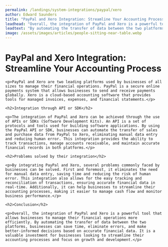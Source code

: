 ```yaml
---
permalink: /landings/system-integrations/paypal/xero
author: Edward Saunders
title: "PayPal and Xero Integration: Streamline Your Accounting Process"
leadhead: "Overall, the integration of PayPal and Xero is a powerful tool that allows businesses to manage their financial operations more efficiently"
leadtext: "By automating the transfer of data between the two platforms, businesses can save time, eliminate errors, and make better-informed decisions based on accurate financial data. It is a valuable investment for businesses looking to streamline their accounting processes and focus on growth and development."
image: /assets/images/articles/people-sitting-near-table.webp
---
```

<div class="arttext">	<h1>PayPal and Xero Integration: Streamline Your Accounting Process</h1>

	<p>PayPal and Xero are two leading platforms used by businesses of all sizes to manage their financial operations. PayPal is a secure online payments system that allows businesses to send and receive payments globally. Xero is a cloud-based accounting software that provides tools for managed invoices, expenses, and financial statements.</p>

	<h2>Integration through API or SDK</h2>

	<p>The integration of PayPal and Xero can be achieved through the use of APIs or SDKs (Software Development Kits). An API is a set of protocols and tools used for building software applications. By using the PayPal API or SDK, businesses can automate the transfer of sales and purchase data from PayPal to Xero, eliminating manual data entry and reducing human error. This integration provides the ability to track transactions, manage accounts receivable, and maintain accurate financial records in both platforms.</p>

	<h2>Problems solved by their integration</h2>

	<p>By integrating PayPal and Xero, several problems commonly faced by businesses can be solved. First and foremost, it eliminates the need for manual data entry, saving time and reducing the risk of human error. This integration also allows for the easy tracking and reconciliation of transactions, ensuring accurate financial data in real-time. Additionally, it can help businesses to streamline their accounting processes, making it easier to manage cash flow and monitor business performance.</p> 

	<h2>Conclusion</h2>

	<p>Overall, the integration of PayPal and Xero is a powerful tool that allows businesses to manage their financial operations more efficiently. By automating the transfer of data between the two platforms, businesses can save time, eliminate errors, and make better-informed decisions based on accurate financial data. It is a valuable investment for businesses looking to streamline their accounting processes and focus on growth and development.</p>
	
</div>